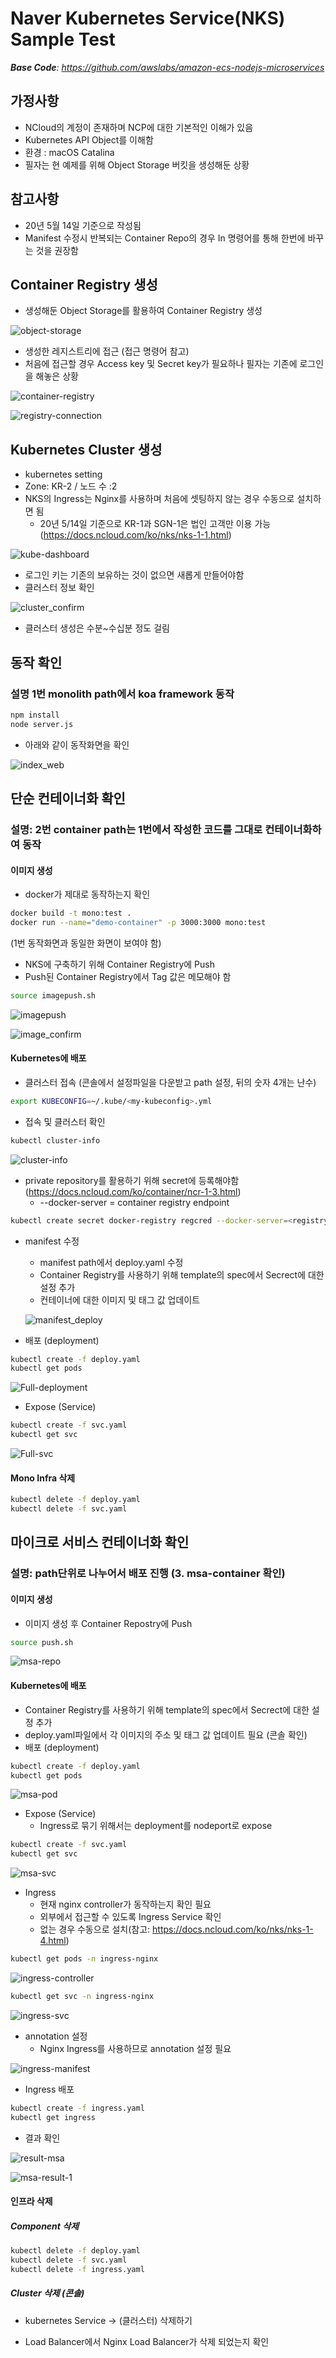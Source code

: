 # Naver Kubernetes Service(NKS) Sample Test



***Base Code**: https://github.com/awslabs/amazon-ecs-nodejs-microservices*



## 가정사항

- NCloud의 계정이 존재하며 NCP에 대한 기본적인 이해가 있음
- Kubernetes API Object를 이해함
- 환경 : macOS Catalina
- 필자는 현 예제를 위해 Object Storage 버킷을 생성해둔 상황



## 참고사항

- 20년 5월 14일 기준으로 작성됨
- Manifest 수정시 반복되는 Container Repo의 경우 In 명령어를 통해 한번에 바꾸는 것을 권장함



## Container Registry 생성 

- 생성해둔 Object Storage를 활용하여 Container Registry 생성

![object-storage](./images/object-storage.png)

- 생성한 레지스트리에 접근 (접근 명령어 참고)
- 처음에 접근할 경우 Access key 및 Secret key가 필요하나 필자는 기존에 로그인을 해놓은 상황

![container-registry](./images/container-registry-v1.png)

![registry-connection](./images/registry-connection.png)



## Kubernetes Cluster 생성

- kubernetes setting
- Zone: KR-2 / 노드 수 :2
- NKS의 Ingress는 Nginx를 사용하며 처음에 셋팅하지 않는 경우 수동으로 설치하면 됨
  - 20년 5/14일 기준으로 KR-1과 SGN-1은 법인 고객만 이용 가능(https://docs.ncloud.com/ko/nks/nks-1-1.html)

![kube-dashboard](./images/kube-dashboard.png)

- 로그인 키는 기존의 보유하는 것이 없으면 새롭게 만들어야함
- 클러스터 정보 확인

![cluster_confirm](./images/cluster_confirm.png)

- 클러스터 생성은 수분~수십분 정도 걸림



## 동작 확인

### 설명 1번 monolith path에서 koa framework 동작

```bash
npm install
node server.js
```

- 아래와 같이 동작화면을 확인

![index_web](./images/index_web.png)



## 단순 컨테이너화 확인

### 설명: 2번 container path는 1번에서 작성한 코드를 그대로 컨테이너화하여 동작

#### 이미지 생성

- docker가 제대로 동작하는지 확인

```bash
docker build -t mono:test .
docker run --name="demo-container" -p 3000:3000 mono:test
```

(1번 동작화면과 동일한 화면이 보여야 함)

- NKS에 구축하기 위해 Container Registry에 Push
- Push된 Container Registry에서 Tag 값은 메모해야 함

```bash
source imagepush.sh
```

![imagepush](./images/imagepush.png)

![image_confirm](./images/image-confirm-v1.png)



#### Kubernetes에 배포

- 클러스터 접속 (콘솔에서 설정파일을 다운받고 path 설정, 뒤의 숫자 4개는 난수)

```bash
export KUBECONFIG=~/.kube/<my-kubeconfig>.yml
```

- 접속 및 클러스터 확인

```bash
kubectl cluster-info
```

![cluster-info](./images/cluster-info.png)

- private repository를 활용하기 위해 secret에 등록해야함 (https://docs.ncloud.com/ko/container/ncr-1-3.html)
  - --docker-server = container registry endpoint

```bash
kubectl create secret docker-registry regcred --docker-server=<registry-end-point> --docker-username=<access-key-id> --docker-password=<secret-key> --docker-email=<your-email>
```

- manifest 수정

  - manifest path에서 deploy.yaml 수정
  - Container Registry를 사용하기 위해 template의 spec에서 Secrect에 대한 설정 추가
  - 컨테이너에 대한 이미지 및 태그 값 업데이트

  ![manifest_deploy](./images/manifest_deploy.png)

- 배포 (deployment)

```bash
kubectl create -f deploy.yaml
kubectl get pods
```

![Full-deployment](./images/Full-deployment.png)

- Expose (Service)

```bash
kubectl create -f svc.yaml
kubectl get svc
```

![Full-svc](./images/Full-svc.png)

#### Mono Infra 삭제

```bash
kubectl delete -f deploy.yaml
kubectl delete -f svc.yaml
```



## 마이크로 서비스 컨테이너화 확인

### 설명: path단위로 나누어서 배포 진행 (3. msa-container 확인)

#### 이미지 생성

- 이미지 생성 후 Container Repostry에 Push

```bash
source push.sh
```

![msa-repo](./images/msa-repo.png)



#### Kubernetes에 배포

- Container Registry를 사용하기 위해 template의 spec에서 Secrect에 대한 설정 추가
- deploy.yaml파일에서 각 이미지의 주소 및 태그 값 업데이트 필요 (콘솔 확인)
- 배포 (deployment)

```bash
kubectl create -f deploy.yaml
kubectl get pods
```

![msa-pod](./images/msa-pod.png)

- Expose (Service)
  - Ingress로 묶기 위해서는 deployment를 nodeport로 expose

```bash
kubectl create -f svc.yaml
kubectl get svc
```

![msa-svc](./images/msa-svc.png)

- Ingress
  - 현재 nginx controller가 동작하는지 확인 필요
  - 외부에서 접근할 수 있도록 Ingress Service 확인
  - 없는 경우 수동으로 설치(참고: https://docs.ncloud.com/ko/nks/nks-1-4.html)

```bash
kubectl get pods -n ingress-nginx
```

![ingress-controller](./images/ingress-controller.png)

```bash
kubectl get svc -n ingress-nginx
```

![ingress-svc](./images/ingress-svc.png)

- annotation 설정
  - Nginx Ingress를 사용하므로 annotation 설정 필요

![ingress-manifest](./images/ingress-manifest.png)

- Ingress 배포

```bash
kubectl create -f ingress.yaml
kubectl get ingress
```

- 결과 확인

![result-msa](./images/result-msa.png)

![msa-result-1](./images/msa-result-1.png)

#### 인프라 삭제

##### Component 삭제

```bash
kubectl delete -f deploy.yaml
kubectl delete -f svc.yaml
kubectl delete -f ingress.yaml
```

##### Cluster 삭제 (콘솔)

- kubernetes Service -> (클러스터) 삭제하기

- Load Balancer에서 Nginx Load Balancer가 삭제 되었는지 확인
